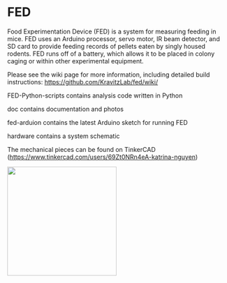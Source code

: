 # FED
Food Experimentation Device (FED) is a system for measuring feeding in mice. FED uses an Arduino processor, 
servo motor, IR beam detector, and SD card to provide feeding records of pellets eaten by singly housed rodents. FED runs off of a battery, which allows it to be placed in colony caging or within other experimental equipment. 

Please see the wiki page for more information, including detailed build instructions: https://github.com/KravitzLab/fed/wiki/

FED-Python-scripts  contains analysis code written in Python

doc contains documentation and photos

fed-arduion contains the latest Arduino sketch for running FED

hardware contains a system schematic 

The mechanical pieces can be found on TinkerCAD (https://www.tinkercad.com/users/69Zt0NRn4eA-katrina-nguyen)

<img src="https://github.com/KravitzLab/FED/blob/master/doc/photos/FED%20front3.jpg" width="250">

